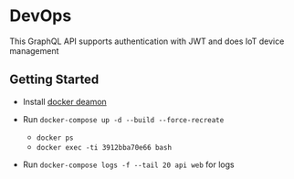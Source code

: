 # DevOps

 This GraphQL API supports authentication with JWT and does IoT device management

## Getting Started

* Install [docker deamon](https://docs.docker.com/install/)

* Run `docker-compose up -d --build --force-recreate`
  * `docker ps`
  * `docker exec -ti 3912bba70e66 bash`

* Run `docker-compose logs -f --tail 20 api web` for logs
